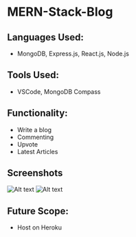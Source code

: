 # MERN-Stack-Blog

## Languages Used:
- MongoDB, Express.js, React.js, Node.js

## Tools Used:
- VSCode, MongoDB Compass

## Functionality:
- Write a blog
- Commenting</br>
- Upvote</br>
- Latest Articles</br>

## Screenshots
![Alt text](/relative/path/to/Image1.png?raw=true "Image1")
![Alt text](/relative/path/to/Image1.png?raw=true "Image1")

## Future Scope:
- Host on Heroku

